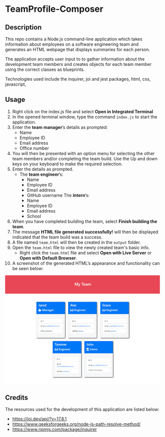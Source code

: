 # TeamProfile-Composer

## Description
This repo contains a Node.js command-line application which takes information about employees on a software engineering team and generates an HTML webpage that displays summaries for each person.

The application accepts user input to to gather information about the development team members and creates objects for each team member using the correct classes as blueprints.

Technologies used include the inquirer, joi and jest packages, html, css, javascript, 

## Usage 
1. Right click on the index.js file and select **Open in Integrated Terminal** 
2. In the opened terminal window, type the command ```index.js``` to start the application.
3. Enter the **team manager**’s details as prompted:
      * Name
      * Employee ID
      * Email address
      * Office number
4. You will then be presented with an option menu for selecting the other team members and/or completing the team build. Use the Up and down keys on your keyboard to make the required selection.
5. Enter the details as prompted.
    * The **team engineer**’s:
      * Name
      * Employee ID
      * Email address
      * GitHub username
    The **intern**’s:
      * Name
      * Employee ID
      * Email address
      * School
6. When you have completed building the team, select **Finish building the team**.
7. The message **HTML file generated successfully!** will then be displayed indicated that the team build was a success.
8. A file named `team.html` will then be created in the `output` folder.
9. Open the `team.html` file to view the newly created team's basic info.
    * Right click the `team.html` file and select **Open with Live Server** or **Open with Default Browser**.
10. A screenshot of the generated HTML’s appearance and functionality can be seen below:

![HTML webpage titled “My Team” features five boxes listing employee names, titles, and other key info.](./Assets/14-object-oriented-programming-challenge-demo.png)


## Credits
The resources used for the development of this application are listed below:
  - https://joi.dev/api/?v=17.8.1
  - https://www.geeksforgeeks.org/node-js-path-resolve-method/
  - https://www.npmjs.com/package/inquirer
  